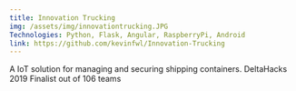 ```yaml
---
title: Innovation Trucking
img: /assets/img/innovationtrucking.JPG
Technologies: Python, Flask, Angular, RaspberryPi, Android
link: https://github.com/kevinfwl/Innovation-Trucking
---
```


A IoT solution for managing and securing shipping containers. DeltaHacks 2019 Finalist out of 106 teams